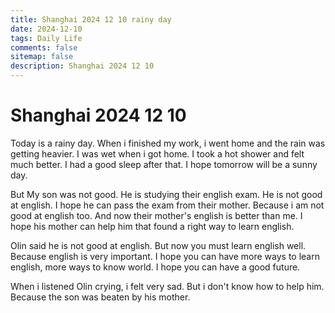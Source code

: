 ```yaml
---
title: Shanghai 2024 12 10 rainy day
date: 2024-12-10
tags: Daily Life
comments: false
sitemap: false
description: Shanghai 2024 12 10
---
```


# Shanghai 2024 12 10

Today is a rainy day. When i finished my work, i went home and the rain was getting heavier. I was wet when i got home. I took a hot shower and felt much better. I had a good sleep after that. I hope tomorrow will be a sunny day.

But My son was not good. He is studying their english exam. He is not good at english. I hope he can pass the exam from their mother. Because i am not good at english too. And now their mother's english is better than me. I hope his mother can help him that found a right way to learn english. 

Olin said he is not good at english. But now you must learn english well. Because english is very important. I hope you can have more ways to learn english, more ways to know world. I hope you can have a good future. 

When i listened Olin crying, i felt very sad. But i don't know how to help him. Because the son was beaten by his mother. 

